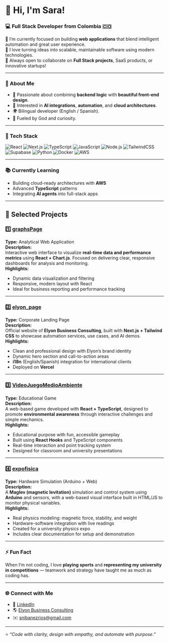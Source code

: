 # 👋 Hi, I'm Sara!
### 💻 Full Stack Developer from Colombia 🇨🇴

🔭 I’m currently focused on building **web applications** that blend intelligent automation and great user experience.  
🌱 I love turning ideas into scalable, maintainable software using modern technologies.  
💬 Always open to collaborate on **Full Stack projects**, SaaS products, or innovative startups!

---

### 🧠 About Me
- 🎯 Passionate about combining **backend logic** with **beautiful front-end design**.  
- 🤖 Interested in **AI integrations**, **automation**, and **cloud architectures**.  
- 🌍 Bilingual developer (English / Spanish).  
- 🙏 Fueled by God and curiosity.

---

### 🧰 Tech Stack

![React](https://img.shields.io/badge/React-20232A?style=for-the-badge&logo=react&logoColor=61DAFB)
![Next.js](https://img.shields.io/badge/Next.js-000000?style=for-the-badge&logo=nextdotjs&logoColor=white)
![TypeScript](https://img.shields.io/badge/TypeScript-007ACC?style=for-the-badge&logo=typescript&logoColor=white)
![JavaScript](https://img.shields.io/badge/JavaScript-F7DF1E?style=for-the-badge&logo=javascript&logoColor=000)
![Node.js](https://img.shields.io/badge/Node.js-339933?style=for-the-badge&logo=nodedotjs&logoColor=white)
![TailwindCSS](https://img.shields.io/badge/Tailwind_CSS-38B2AC?style=for-the-badge&logo=tailwind-css&logoColor=white)
![Supabase](https://img.shields.io/badge/Supabase-3ECF8E?style=for-the-badge&logo=supabase&logoColor=white)
![Python](https://img.shields.io/badge/Python-3776AB?style=for-the-badge&logo=python&logoColor=white)
![Docker](https://img.shields.io/badge/Docker-2496ED?style=for-the-badge&logo=docker&logoColor=white)
![AWS](https://img.shields.io/badge/AWS-232F3E?style=for-the-badge&logo=amazon-aws&logoColor=FF9900)

---

### 📚 Currently Learning
- Building cloud-ready architectures with **AWS**  
- Advanced **TypeScript** patterns  
- Integrating **AI agents** into full-stack apps  

---

## 🧩 Selected Projects

### 1️⃣ [graphsPage](https://github.com/snir44-admin/graphsPage)
**Type:** Analytical Web Application  
**Description:**  
Interactive web interface to visualize **real-time data and performance metrics** using **React + Chart.js**. Focused on delivering clear, responsive dashboards for analysis and monitoring.  
**Highlights:**  
- Dynamic data visualization and filtering  
- Responsive, modern layout with React  
- Ideal for business reporting and performance tracking  

---

### 2️⃣ [elyon_page](https://github.com/sibanezrios/elyon_page)
**Type:** Corporate Landing Page  
**Description:**  
Official website of **Elyon Business Consulting**, built with **Next.js + Tailwind CSS** to showcase automation services, use cases, and AI demos.  
**Highlights:**  
- Clean and professional design with Elyon’s brand identity  
- Dynamic hero section and call-to-action areas  
- **i18n** (English/Spanish) integration for international clients  
- Deployed on **Vercel**  

---

### 3️⃣ [VideoJuegoMedioAmbiente](https://github.com/sibanezrios/VideoJuegoMedioAmbiente)
**Type:** Educational Game  
**Description:**  
A web-based game developed with **React + TypeScript**, designed to promote **environmental awareness** through interactive challenges and simple mechanics.  
**Highlights:**  
- Educational purpose with fun, accessible gameplay  
- Built using **React Hooks** and TypeScript components  
- Real-time interaction and point tracking system  
- Designed for classroom and university presentations  

---

### 4️⃣ [expofisica](https://github.com/sibanezrios/expofisica)
**Type:** Hardware Simulation (Arduino + Web)  
**Description:**  
A **Maglev (magnetic levitation)** simulation and control system using **Arduino** and sensors, with a web-based visual interface built in HTML/JS to monitor physical variables.  
**Highlights:**  
- Real physics modeling: magnetic force, stability, and weight  
- Hardware-software integration with live readings  
- Created for a university physics expo  
- Includes clear documentation for setup and demonstration  

---

### ⚡ Fun Fact
When I’m not coding, I love **playing sports** and **representing my university in competitions** — teamwork and strategy have taught me as much as coding has.

---

### 🌐 Connect with Me
- 💼 [LinkedIn](https://www.linkedin.com/in/saraibanezrios)  
- 🌎 [Elyon Business Consulting](https://www.elyonbusinessconsultingco.com/en)  
- ✉️ snibanezrios@gmail.com  

---

⭐️ _“Code with clarity, design with empathy, and automate with purpose.”_
